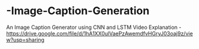 # -Image-Caption-Generation
An Image Caption Generator using CNN and LSTM
Video Explanation - https://drive.google.com/file/d/1hA1XX0ulVaePzAwemdfvHGryJ03oaj9z/view?usp=sharing 
